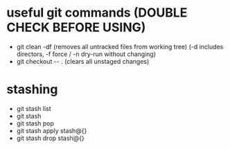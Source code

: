 # useful git commands (DOUBLE CHECK BEFORE USING)

*  git clean -df (removes all untracked files from working tree) (-d includes directors, -f force / -n dry-run without changing)
*  git checkout -- . (clears all unstaged changes)

# stashing

*  git stash list
*  git stash
*  git stash pop
*  git stash apply stash@{<revision>}
*  git stash drop stash@{<revision>}
